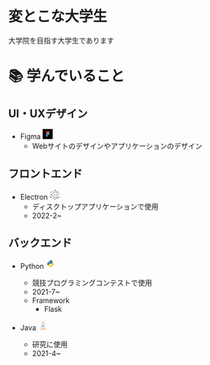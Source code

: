 # 変とこな大学生
大学院を目指す大学生であります

# 📚 学んでいること
## UI・UXデザイン
- Figma
<code><img height="20" src="https://raw.githubusercontent.com/github/explore/05d0f0dfceafd861bdf2b53559399dae7b2e2d8b/topics/figma/figma.png"></code>
  - Webサイトのデザインやアプリケーションのデザイン

## フロントエンド
- Electron
<code><img height="20" src="https://raw.githubusercontent.com/github/explore/80688e429a7d4ef2fca1e82350fe8e3517d3494d/topics/electron/electron.png"></code>
  - ディスクトップアプリケーションで使用
  - 2022-2~
 
## バックエンド
- Python
<code><img height="20" src="https://raw.githubusercontent.com/github/explore/80688e429a7d4ef2fca1e82350fe8e3517d3494d/topics/python/python.png"></code>
  - 競技プログラミングコンテストで使用
  - 2021-7~
  - Framework
    - Flask

- Java
<code><img height="20" src="https://raw.githubusercontent.com/github/explore/5b3600551e122a3277c2c5368af2ad5725ffa9a1/topics/java/java.png"></code>
  - 研究に使用
  - 2021-4~
